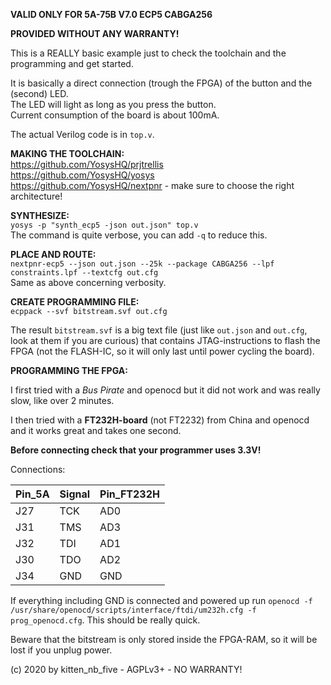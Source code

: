 **VALID ONLY FOR 5A-75B V7.0 ECP5 CABGA256**  
  
**PROVIDED WITHOUT ANY WARRANTY!**  

This is a REALLY basic example just to check the toolchain and the programming and get started.  

It is basically a direct connection (trough the FPGA) of the button and the (second) LED.  
The LED will light as long as you press the button.  
Current consumption of the board is about 100mA.  

The actual Verilog code is in `top.v`.  

**MAKING THE TOOLCHAIN:**  
https://github.com/YosysHQ/prjtrellis  
https://github.com/YosysHQ/yosys  
https://github.com/YosysHQ/nextpnr - make sure to choose the right architecture!  

**SYNTHESIZE:**  
`yosys -p "synth_ecp5 -json out.json" top.v`  
The command is quite verbose, you can add `-q` to reduce this.  

**PLACE AND ROUTE:**  
`nextpnr-ecp5 --json out.json --25k --package CABGA256 --lpf constraints.lpf --textcfg out.cfg`  
Same as above concerning verbosity.  

**CREATE PROGRAMMING FILE:**  
`ecppack --svf bitstream.svf out.cfg`  
  
The result `bitstream.svf` is a big text file (just like `out.json` and `out.cfg`, look at them if you are curious) that contains JTAG-instructions to flash the FPGA (not the FLASH-IC, so it will only last until power cycling the board).  

**PROGRAMMING THE FPGA:**  

I first tried with a *Bus Pirate* and openocd but it did not work and was really slow, like over 2 minutes.  

I then tried with a **FT232H-board** (not FT2232) from China and openocd and it works great and takes one second.  
  
**Before connecting check that your programmer uses 3.3V!**

Connections:  

| Pin_5A | Signal | Pin_FT232H |
|--------|--------|------------|
| J27    | TCK    | AD0        |
| J31    | TMS    | AD3        |
| J32    | TDI    | AD1        |
| J30    | TDO    | AD2        |
| J34    | GND    | GND        |

If everything including GND is connected and powered up run `openocd -f /usr/share/openocd/scripts/interface/ftdi/um232h.cfg -f prog_openocd.cfg`. This should be really quick.  

Beware that the bitstream is only stored inside the FPGA-RAM, so it will be lost if you unplug power.  
  
  
  
  
  
(c) 2020 by kitten_nb_five - AGPLv3+ - NO WARRANTY!
